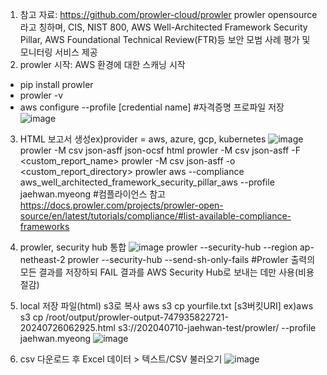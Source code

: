 1. 참고 자료: https://github.com/prowler-cloud/prowler
prowler opensource라고 칭하며, CIS, NIST 800, AWS Well-Architected Framework Security Pillar, AWS Foundational Technical Review(FTR)등 보안 모범 사례 평가 및 모니터링 서비스 제공
2. prowler 시작: AWS 환경에 대한 스캐닝 시작
- pip install prowler
- prowler -v
- aws configure --profile [credential name] #자격증명 프로파일 저장
![image](https://github.com/user-attachments/assets/878cfc48-0a98-4279-b038-7869653795d9)

3. HTML 보고서 생성ex)provider = aws, azure, gcp, kubernetes
![image](https://github.com/user-attachments/assets/098ff4ce-a370-4ba6-a874-ff770fa2e526)
prowler <provider> -M csv json-asff json-ocsf html
prowler <provider> -M csv json-asff -F <custom_report_name>
prowler <provider> -M csv json-asff -o <custom_report_directory>
prowler aws --compliance aws_well_architected_framework_security_pillar_aws --profile jaehwan.myeong
#컴플라이언스 참고
https://docs.prowler.com/projects/prowler-open-source/en/latest/tutorials/compliance/#list-available-compliance-frameworks

5. prowler, security hub 통합
![image](https://github.com/user-attachments/assets/ba8138ef-dbd8-4f95-b96a-40d1e1594a76)
prowler --security-hub --region ap-netheast-2
prowler --security-hub --send-sh-only-fails #Prowler 출력의 모든 결과를 저장하되 FAIL 결과를 AWS Security Hub로 보내는 데만 사용(비용절감)

6. local 저장 파일(html) s3로 복사
aws s3 cp yourfile.txt [s3버킷URI]
ex)aws s3 cp /root/output/prowler-output-747935822721-20240726062925.html s3://202040710-jaehwan-test/prowler/ --profile jaehwan.myeong
![image](https://github.com/user-attachments/assets/20711b1b-2cda-4e32-bb72-9d3904c241a9)

7. csv 다운로드 후 Excel 데이터 > 텍스트/CSV 불러오기
![image](https://github.com/user-attachments/assets/ae6bf030-3bb1-4c2a-9fe1-da49b90de49a)
